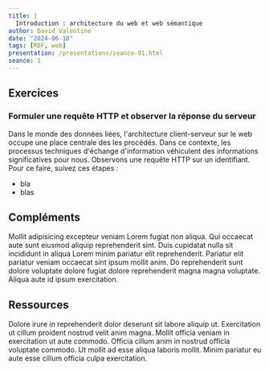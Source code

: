 ```yaml
---
title: |
  Introduction : architecture du web et web sémantique
author: David Valentine
date: "2024-06-10"
tags: [RDF, web]
presentation: /presentations/seance-01.html
seance: 1
---
```

## Exercices

### Formuler une requête HTTP et observer la réponse du serveur

<!-- Exercice client-serveur. -->

Dans le monde des données liées, l'architecture client-serveur sur le web occupe une place centrale des les procédés.
Dans ce contexte, les processus techniques d'échange d'information véhiculent des informations significatives pour nous.
Observons une requête HTTP sur un identifiant.
Pour ce faire, suivez ces étapes :

- bla
- blas

<!-- Pour amener à faire une observation très importante, les URI et les URL : lorsque l'on utilise une URI pour accéder à une ressource, souvent nous sommes redirigé vers une URL permettant de localiser une description de cette ressource. -->

<!-- Donc faire le lien vers les URI et les URL, les IRI, éventullement RDF, puisque nous avons les URI, et l'architecture, maintenant nous avons besoin d'un modèle de données. -->

## Compléments

Mollit adipisicing excepteur veniam Lorem fugiat non aliqua. Qui occaecat aute sunt eiusmod aliquip reprehenderit sint. Duis cupidatat nulla sit incididunt in aliqua Lorem minim pariatur elit reprehenderit. Pariatur elit pariatur veniam occaecat sint ipsum mollit anim. Do reprehenderit sunt dolore voluptate dolore fugiat dolore reprehenderit magna magna voluptate. Aliqua aute id ipsum exercitation.

## Ressources

Dolore irure in reprehenderit dolor deserunt sit labore aliquip ut. Exercitation ut cillum proident nostrud velit anim magna. Mollit officia veniam in exercitation ut aute commodo. Officia cillum anim in nostrud officia voluptate commodo. Ut mollit ad esse aliqua laboris mollit. Minim pariatur eu aute esse cillum officia culpa exercitation.
